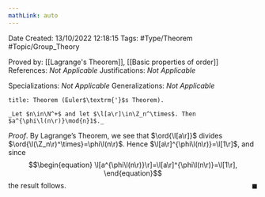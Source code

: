 ```yaml
---
mathLink: auto
---
```


<div class="topSpace"></div>

Date Created: 13/10/2022 12:18:15
Tags: #Type/Theorem #Topic/Group_Theory

Proved by: [[Lagrange's Theorem]], [[Basic properties of order]]
References: _Not Applicable_
Justifications: _Not Applicable_

Specializations: _Not Applicable_
Generalizations: _Not Applicable_

``` ad-Theorem
title: Theorem (Euler$\textrm{'}$s Theorem).

_Let $n\in\N^+$ and let $\l[a\r]\in\Z_n^\times$. Then $a^{\phi\l(n\r)}\mod{n}1$._

```

_Proof_. By Lagrange$\textrm{'}$s Theorem, we see that $\ord{\l[a\r]}$ divides $\ord{\l(\Z_n\r)^\times}=\phi\l(n\r)$. Hence $\l[a\r]^{\phi\l(n\r)}=\l[1\r]$, and since
$$\begin{equation}
    \l[a^{\phi\l(n\r)}\r]=\l[a\r]^{\phi\l(n\r)}=\l[1\r],
\end{equation}$$
the result follows.<span style="float:right;">$\blacksquare$</span>
